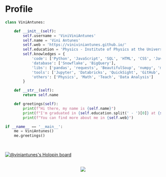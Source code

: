 # Profile
```python
class ViniAntunes:

    def __init__(self):
        self.username = 'ViniViniAntunes'
        self.name = 'Vini Antunes'
        self.web = 'https://viniviniantunes.github.io/'
        self.education = 'Physics - Institute of Physics at the University of São Paulo (USP)'
        self.knowledges = {
            'code': ['Python', 'JavaScript', 'SQL', 'HTML', 'CSS', 'Java'],
            'database': ['Snowflake', 'BigQuery'],
            'libs': ['pandas', 'requests', 'BeautifulSoup', 'numpy', 'matplotlib', 'seaborn', 'sklearn'],
            'tools': ['Jupyter', 'Databricks', 'QuickSight', 'GitHub', 'Appsflyer', 'DataStudio', 'VSCode', 'Dataform'],
            'others': ['Physics', 'Math', 'Teach', 'Data Analysis']
        }

    def __str__(self):
        return self.name

    def greetings(self):
        print(f"Hi there, my name is {self.name}")
        print(f"I'm graduated in {self.education.split(' - ')[0]} at {self.education.split(' - ')[1]}")
        print(f"You can find more about me in {self.web}")

if __name__ == '__main__':
    me = ViniAntunes()
    me.greetings()
```

<br>

[![@viniantunes's Holopin board](https://holopin.me/viniantunes)](https://holopin.io/@viniantunes)

<br>

<div align='center'>
  <!--<img src="https://github-readme-stats.vercel.app/api?username=ViniViniAntunes&show_icons=true&theme=buefy">    -->
  <img src="https://github-readme-stats.vercel.app/api/top-langs/?username=ViniViniAntunes&count_private=true&layout=compact&theme=buefy">
</div>
